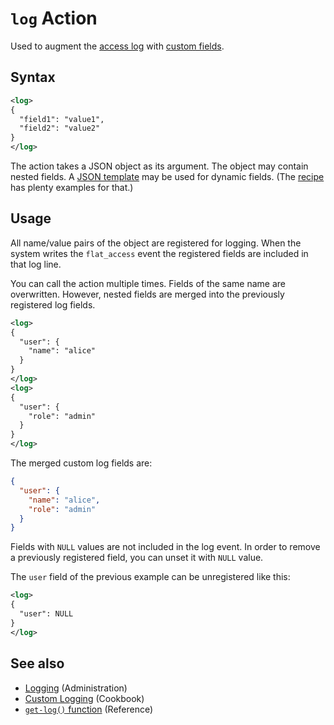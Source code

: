 # `log` Action

Used to augment the [access log](/administration/logging.md#access-log) with [custom fields](/cookbook/custom-logging.md).

## Syntax

```xml
<log>
{
  "field1": "value1",
  "field2": "value2"
}
</log>
```

The action takes a JSON object as its argument. The object may contain nested fields. A [JSON template](/reference/templating/README.md) may be used for dynamic fields. (The [recipe](/cookbook/custom-logging.md) has plenty examples for that.)

## Usage

All name/value pairs of the object are registered for logging.  When the system writes the `flat_access` event the registered fields are included in that log line.

You can call the action multiple times. Fields of the same name are overwritten. However, nested fields are merged into the previously registered log fields.

```xml
<log>
{
  "user": {
    "name": "alice"
  }
}
</log>
<log>
{
  "user": {
    "role": "admin"
  }
}
</log>
```

The merged custom log fields are:
```json
{
  "user": {
    "name": "alice",
    "role": "admin"
  }
}
```

Fields with `NULL` values are not included in the log event. In order to remove a previously registered field, you can unset it with `NULL` value.

The `user` field of the previous example can be unregistered like this:
```xml
<log>
{
  "user": NULL
}
</log>
```

## See also

* [Logging](/administration/logging.md) (Administration)
* [Custom Logging](/cookbook/custom-logging.md) (Cookbook)
* [`get-log()` function](/reference/functions/get-log.md) (Reference)
